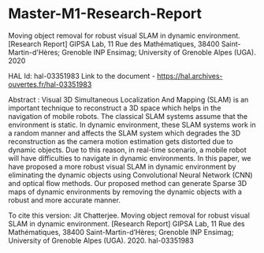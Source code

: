 # Master-M1-Research-Report

Moving object removal for robust visual SLAM in dynamic environment. [Research Report] GIPSA Lab, 11 Rue des Mathématiques, 38400 Saint-Martin-d'Hères; Grenoble INP Ensimag; University of Grenoble Alpes (UGA). 2020

HAL Id: hal-03351983
Link to the document - https://hal.archives-ouvertes.fr/hal-03351983

Abstract : Visual 3D Simultaneous Localization And Mapping (SLAM) is an important technique to reconstruct a 3D space which helps in the navigation of mobile robots. The classical SLAM systems assume that the environment is static. In dynamic environment, these SLAM systems work in a random manner and affects the SLAM system which degrades the 3D reconstruction as the camera motion estimation gets distorted due to dynamic objects. Due to this reason, in real-time scenario, a mobile robot will have difficulties to navigate in dynamic environments. In this paper, we have proposed a more robust visual SLAM in dynamic environment by eliminating the dynamic objects using Convolutional Neural Network (CNN) and optical flow methods. Our proposed method can generate Sparse 3D maps of dynamic environments by removing the dynamic objects with a robust and more accurate manner.


To cite this version:
Jit Chatterjee. Moving object removal for robust visual SLAM in dynamic environment. [Research Report] GIPSA Lab, 11 Rue des Mathématiques, 38400 Saint-Martin-d’Hères; Grenoble INP Ensimag; University of Grenoble Alpes (UGA). 2020. hal-03351983


